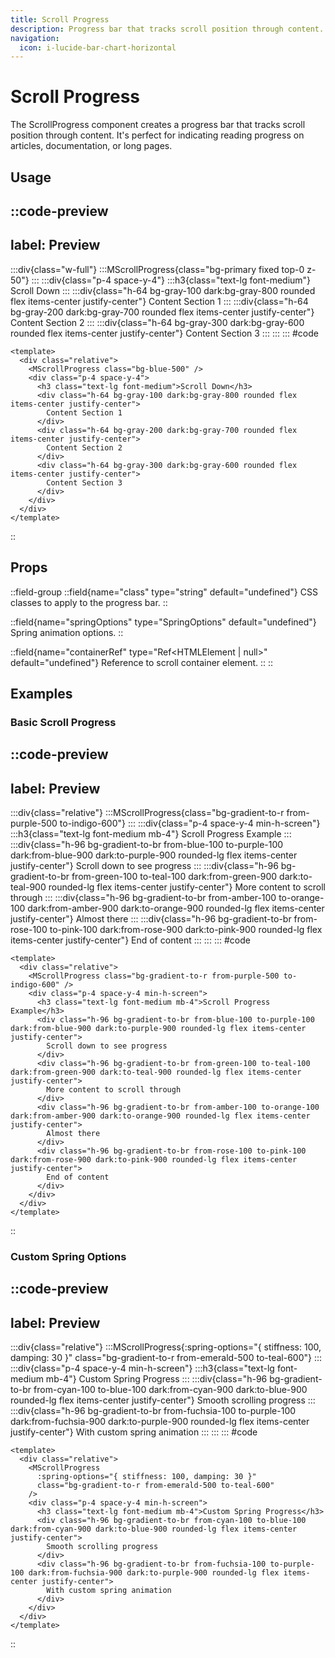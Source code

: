 ```yaml
---
title: Scroll Progress
description: Progress bar that tracks scroll position through content.
navigation:
  icon: i-lucide-bar-chart-horizontal
---
```


# Scroll Progress

The ScrollProgress component creates a progress bar that tracks scroll position through content. It's perfect for indicating reading progress on articles, documentation, or long pages.

## Usage

::code-preview
---
label: Preview
---
  :::div{class="w-full"}
    :::MScrollProgress{class="bg-primary fixed top-0 z-50"}
    :::
    :::div{class="p-4 space-y-4"}
      :::h3{class="text-lg font-medium"}
      Scroll Down
      :::
      :::div{class="h-64 bg-gray-100 dark:bg-gray-800 rounded flex items-center justify-center"}
      Content Section 1
      :::
      :::div{class="h-64 bg-gray-200 dark:bg-gray-700 rounded flex items-center justify-center"}
      Content Section 2
      :::
      :::div{class="h-64 bg-gray-300 dark:bg-gray-600 rounded flex items-center justify-center"}
      Content Section 3
      :::
    :::
  :::
#code
```vue
<template>
  <div class="relative">
    <MScrollProgress class="bg-blue-500" />
    <div class="p-4 space-y-4">
      <h3 class="text-lg font-medium">Scroll Down</h3>
      <div class="h-64 bg-gray-100 dark:bg-gray-800 rounded flex items-center justify-center">
        Content Section 1
      </div>
      <div class="h-64 bg-gray-200 dark:bg-gray-700 rounded flex items-center justify-center">
        Content Section 2
      </div>
      <div class="h-64 bg-gray-300 dark:bg-gray-600 rounded flex items-center justify-center">
        Content Section 3
      </div>
    </div>
  </div>
</template>
```
::

## Props

::field-group
  ::field{name="class" type="string" default="undefined"}
  CSS classes to apply to the progress bar.
  ::
  
  ::field{name="springOptions" type="SpringOptions" default="undefined"}
  Spring animation options.
  ::
  
  ::field{name="containerRef" type="Ref<HTMLElement | null>" default="undefined"}
  Reference to scroll container element.
  ::
::

## Examples

### Basic Scroll Progress

::code-preview
---
label: Preview
---
  :::div{class="relative"}
    :::MScrollProgress{class="bg-gradient-to-r from-purple-500 to-indigo-600"}
    :::
    :::div{class="p-4 space-y-4 min-h-screen"}
      :::h3{class="text-lg font-medium mb-4"}
      Scroll Progress Example
      :::
      :::div{class="h-96 bg-gradient-to-br from-blue-100 to-purple-100 dark:from-blue-900 dark:to-purple-900 rounded-lg flex items-center justify-center"}
      Scroll down to see progress
      :::
      :::div{class="h-96 bg-gradient-to-br from-green-100 to-teal-100 dark:from-green-900 dark:to-teal-900 rounded-lg flex items-center justify-center"}
      More content to scroll through
      :::
      :::div{class="h-96 bg-gradient-to-br from-amber-100 to-orange-100 dark:from-amber-900 dark:to-orange-900 rounded-lg flex items-center justify-center"}
      Almost there
      :::
      :::div{class="h-96 bg-gradient-to-br from-rose-100 to-pink-100 dark:from-rose-900 dark:to-pink-900 rounded-lg flex items-center justify-center"}
      End of content
      :::
    :::
  :::
#code
```vue
<template>
  <div class="relative">
    <MScrollProgress class="bg-gradient-to-r from-purple-500 to-indigo-600" />
    <div class="p-4 space-y-4 min-h-screen">
      <h3 class="text-lg font-medium mb-4">Scroll Progress Example</h3>
      <div class="h-96 bg-gradient-to-br from-blue-100 to-purple-100 dark:from-blue-900 dark:to-purple-900 rounded-lg flex items-center justify-center">
        Scroll down to see progress
      </div>
      <div class="h-96 bg-gradient-to-br from-green-100 to-teal-100 dark:from-green-900 dark:to-teal-900 rounded-lg flex items-center justify-center">
        More content to scroll through
      </div>
      <div class="h-96 bg-gradient-to-br from-amber-100 to-orange-100 dark:from-amber-900 dark:to-orange-900 rounded-lg flex items-center justify-center">
        Almost there
      </div>
      <div class="h-96 bg-gradient-to-br from-rose-100 to-pink-100 dark:from-rose-900 dark:to-pink-900 rounded-lg flex items-center justify-center">
        End of content
      </div>
    </div>
  </div>
</template>
```
::

### Custom Spring Options

::code-preview
---
label: Preview
---
  :::div{class="relative"}
    :::MScrollProgress{:spring-options="{ stiffness: 100, damping: 30 }" class="bg-gradient-to-r from-emerald-500 to-teal-600"}
    :::
    :::div{class="p-4 space-y-4 min-h-screen"}
      :::h3{class="text-lg font-medium mb-4"}
      Custom Spring Progress
      :::
      :::div{class="h-96 bg-gradient-to-br from-cyan-100 to-blue-100 dark:from-cyan-900 dark:to-blue-900 rounded-lg flex items-center justify-center"}
      Smooth scrolling progress
      :::
      :::div{class="h-96 bg-gradient-to-br from-fuchsia-100 to-purple-100 dark:from-fuchsia-900 dark:to-purple-900 rounded-lg flex items-center justify-center"}
      With custom spring animation
      :::
    :::
  :::
#code
```vue
<template>
  <div class="relative">
    <MScrollProgress 
      :spring-options="{ stiffness: 100, damping: 30 }" 
      class="bg-gradient-to-r from-emerald-500 to-teal-600"
    />
    <div class="p-4 space-y-4 min-h-screen">
      <h3 class="text-lg font-medium mb-4">Custom Spring Progress</h3>
      <div class="h-96 bg-gradient-to-br from-cyan-100 to-blue-100 dark:from-cyan-900 dark:to-blue-900 rounded-lg flex items-center justify-center">
        Smooth scrolling progress
      </div>
      <div class="h-96 bg-gradient-to-br from-fuchsia-100 to-purple-100 dark:from-fuchsia-900 dark:to-purple-900 rounded-lg flex items-center justify-center">
        With custom spring animation
      </div>
    </div>
  </div>
</template>
```
::